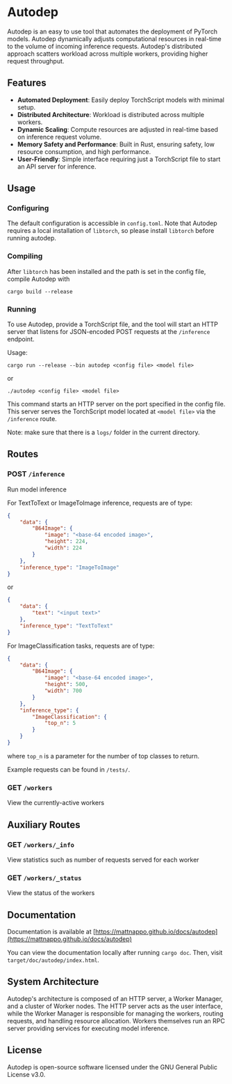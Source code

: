 # Autodep

Autodep is an easy to use tool that automates the deployment of PyTorch models. Autodep dynamically adjusts computational resources in real-time to the volume of incoming inference requests. Autodep's distributed approach scatters workload across multiple workers, providing higher request throughput.

## Features

- **Automated Deployment**: Easily deploy TorchScript models with minimal setup.
- **Distributed Architecture**: Workload is distributed across multiple workers.
- **Dynamic Scaling**: Compute resources are adjusted in real-time based on inference request volume.
- **Memory Safety and Performance**: Built in Rust, ensuring safety, low resource consumption, and high performance.
- **User-Friendly**: Simple interface requiring just a TorchScript file to start an API server for inference.

## Usage

### Configuring

The default configuration is accessible in `config.toml`. Note that Autodep requires a local installation of `libtorch`, so please install `libtorch` before running autodep. 

### Compiling

After `libtorch` has been installed and the path is set in the config file, compile Autodep with
```
cargo build --release
```

### Running

To use Autodep, provide a TorchScript file, and the tool will start an HTTP server that listens for JSON-encoded POST requests at the `/inference` endpoint.

Usage:

```
cargo run --release --bin autodep <config file> <model file>
```
or
```
./autodep <config file> <model file>
```

This command starts an HTTP server on the port specified in the config file. This server serves the TorchScript model located at `<model file>` via the `/inference` route.

Note: make sure that there is a `logs/` folder in the current directory.

## Routes

### POST `/inference`
Run model inference

For TextToText or ImageToImage inference, requests are of type:
```json
{
    "data": {
        "B64Image": {
            "image": "<base-64 encoded image>",
            "height": 224,
            "width": 224
        }
    },
    "inference_type": "ImageToImage"
}
```
or
```json
{
    "data": {
        "text": "<input text>"
    },
    "inference_type": "TextToText"
}
```

For ImageClassification tasks, requests are of type:
```json
{
    "data": {
        "B64Image": {
            "image": "<base-64 encoded image>",
            "height": 500,
            "width": 700
        }
    },
    "inference_type": {
        "ImageClassification": {
            "top_n": 5
        }
    }
}
```

where `top_n` is a parameter for the number of top classes to return.

Example requests can be found in `/tests/`.

### GET `/workers`
View the currently-active workers

## Auxiliary Routes

### GET `/workers/_info`
View statistics such as number of requests served for each worker

### GET `/workers/_status`
View the status of the workers

## Documentation

Documentation is available at [https://mattnappo.github.io/docs/autodep](https://mattnappo.github.io/docs/autodep)

You can view the documentation locally after running `cargo doc`. Then, visit `target/doc/autodep/index.html`.

## System Architecture

Autodep's architecture is composed of an HTTP server, a Worker Manager, and a cluster of Worker nodes. The HTTP server acts as the user interface, while the Worker Manager is responsible for managing the workers, routing requests, and handling resource allocation. Workers themselves run an RPC server providing services for executing model inference.

## License

Autodep is open-source software licensed under the GNU General Public License v3.0.

